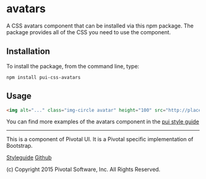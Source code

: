 # avatars

A CSS avatars component that can be installed via this npm package. The package provides all of the
CSS you need to use the component.

## Installation

To install the package, from the command line, type:

```
npm install pui-css-avatars
```

## Usage

```html
<img alt="..." class="img-circle avatar" height="100" src="http://placehold.it/100x100" width="100">
```

You can find more examples of the avatars component in the [pui style guide](http://styleguide.pivotal.io/elements.html#avatar)
  
*****************************************

This is a component of Pivotal UI. It is a Pivotal specific implementation of Bootstrap.

[Styleguide](http://styleguide.pivotal.io)
[Github](https://github.com/pivotal-cf/pivotal-ui)

(c) Copyright 2015 Pivotal Software, Inc. All Rights Reserved.
